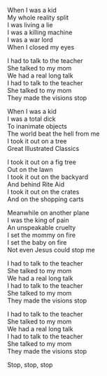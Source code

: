 When I was a kid  
My whole reality split  
I was living a lie  
I was a killing machine  
I was a war lord  
When I closed my eyes

I had to talk to the teacher  
She talked to my mom  
We had a real long talk  
I had to talk to the teacher  
She talked to my mom  
They made the visions stop

When I was a kid  
I was a total dick  
To inanimate objects  
The world beat the hell from me  
I took it out on a tree  
Great Illustrated Classics

I took it out on a fig tree  
Out on the lawn  
I took it out on the backyard  
And behind Rite Aid  
I took it out on the crates  
And on the shopping carts

Meanwhile on another plane  
I was the king of pain  
An unspeakable cruelty  
I set the mommy on fire  
I set the baby on fire  
Not even Jesus could stop me  

I had to talk to the teacher  
She talked to my mom  
We had a real long talk  
I had to talk to the teacher  
She talked to my mom  
They made the visions stop

I had to talk to the teacher  
She talked to my mom  
We had a real long talk  
I had to talk to the teacher  
She talked to my mom  
They made the visions stop

Stop, stop, stop
